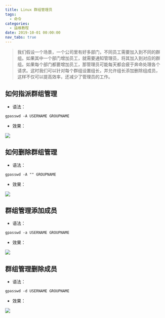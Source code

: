 ```yaml
---
title: Linux 群组管理员
tags:
  - 命令
categories:
  - 运维教程
date: 2019-10-01 00:00:00
nav_tabs: true
---
```


> 我们假设一个场景，一个公司里有好多部门，不同员工需要加入到不同的群组。如果其中一个部门增加员工，就需要通知管理员，将其加入到对应的群组。如果每个部门都要增加员工，那管理员可能每天都会疲于奔命处理各个请求。这时我们可以针对每个群组设置组长，并允许组长添加删除组成员，这样不仅可以提高效率，还减少了管理员的工作。

<!-- more -->

## 如何指派群组管理

* 语法：

```
gpasswd -A USERNAME GROUPNAME
```

* 效果：

![](https://cdn.dusays.com/2019/10/84-1.jpg)

## 如何删除群组管理

* 语法：

```
gpasswd -A "" GROUPNAME
```

* 效果：

![](https://cdn.dusays.com/2019/10/84-2.jpg)

## 群组管理添加成员

* 语法：

```
gpasswd -a USERNAME GROUPNAME
```

* 效果：

![](https://cdn.dusays.com/2019/10/84-3.jpg)

## 群组管理删除成员

* 语法：

```
gpasswd -d USERNAME GROUPNAME
```

* 效果：

![](https://cdn.dusays.com/2019/10/84-4.jpg)
